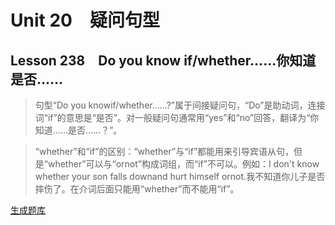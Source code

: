 ﻿ # Unit 20　疑问句型
 ## Lesson 238　Do you know if/whether……你知道是否……
 
> 句型“Do you knowif/whether……?”属于间接疑问句，“Do”是助动词，连接词“if”的意思是“是否”。对一般疑问句通常用“yes”和“no”回答，翻译为“你知道……是否……？”。

> “whether”和“if”的区别：“whether”与“if”都能用来引导宾语从句，但是“whether”可以与“ornot”构成词组，而“if”不可以。例如：I don't know whether your son falls downand hurt himself ornot.我不知道你儿子是否摔伤了。在介词后面只能用“whether”而不能用“if”。


 [生成题库](./sentence/f238.json)